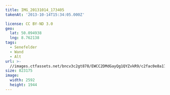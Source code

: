 ```yaml
---
title: IMG_20131014_173405
takenAt: '2013-10-14T15:34:05.000Z'

license: CC BY-ND 3.0
geo:
  lat: 50.094938
  lng: 8.762138
tags:
  - Senefelder
  - Wand
  - Alt
url: >-
  //images.ctfassets.net/bncv3c2gt878/EWCC2DMdGayQg1QYZvkR9/c2fac0e8a1789f712af78707bc3f1c58/img_20131014_173405_10287400773_o
size: 823175
image:
  width: 2592
  height: 1944
---
```

